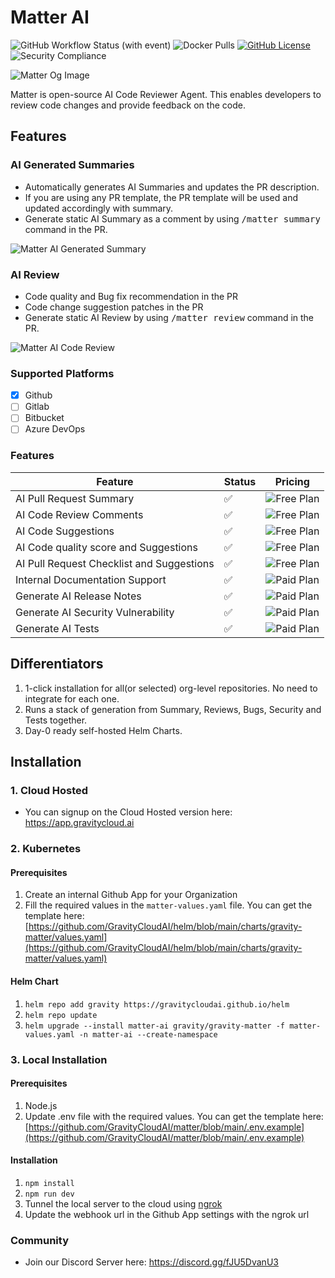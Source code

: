 # Matter AI

![GitHub Workflow Status (with event)](https://github.com/GravityCloudAI/matter-ai/actions/workflows/main.yml/badge.svg?branch=main)
![Docker Pulls](https://img.shields.io/docker/pulls/gravitycloud/matter.svg?maxAge=604800)
[![GitHub License](https://img.shields.io/github/license/GravityCloudAI/matter-ai)](https://github.com/GravityCloudAI/matter/blob/matter-ai/LICENSE)
![Security Compliance](https://img.shields.io/badge/Compliance-SOC2_Type_II-818aff)

![Matter Og Image](https://res.cloudinary.com/dor5uewzz/image/upload/v1740649715/og-image-matter_lr7gsi.png)

Matter is open-source AI Code Reviewer Agent. This enables developers to review code changes and provide feedback on the code.

## Features

### AI Generated Summaries
- Automatically generates AI Summaries and updates the PR description.
- If you are using any PR template, the PR template will be used and updated accordingly with summary.
- Generate static AI Summary as a comment by using <kbd>/matter summary</kbd> command in the PR.

![Matter AI Generated Summary](https://res.cloudinary.com/dor5uewzz/image/upload/v1740649715/generate-ai-summary_fmzjie.png)

### AI Review
- Code quality and Bug fix recommendation in the PR
- Code change suggestion patches in the PR
- Generate static AI Review by using <kbd>/matter review</kbd> command in the PR.

![Matter AI Code Review](https://res.cloudinary.com/dor5uewzz/image/upload/v1740649715/generate-ai-review_mqz3gy.png)

### Supported Platforms
- [X] Github
- [ ] Gitlab
- [ ] Bitbucket
- [ ] Azure DevOps

### Features

| Feature | Status | Pricing |
|---------|--------|---------|
| AI Pull Request Summary | ✅ | ![Free Plan](https://img.shields.io/badge/Free_/_Self_Hosted-3AFFA3) |
| AI Code Review Comments | ✅ | ![Free Plan](https://img.shields.io/badge/Free_/_Self_Hosted-3AFFA3) |
| AI Code Suggestions | ✅ | ![Free Plan](https://img.shields.io/badge/Free_/_Self_Hosted-3AFFA3) |
| AI Code quality score and Suggestions | ✅ | ![Free Plan](https://img.shields.io/badge/Free_/_Self_Hosted-3AFFA3) |
| AI Pull Request Checklist and Suggestions | ✅ | ![Free Plan](https://img.shields.io/badge/Free_/_Self_Hosted-3AFFA3) |
| Internal Documentation Support | ✅ | ![Paid Plan](https://img.shields.io/badge/Paid_/_Enterprise-818aff) |
| Generate AI Release Notes | ✅ | ![Paid Plan](https://img.shields.io/badge/Paid_/_Enterprise-818aff) |
| Generate AI Security Vulnerability | ✅ | ![Paid Plan](https://img.shields.io/badge/Paid_/_Enterprise-818aff) |
| Generate AI Tests | ✅ | ![Paid Plan](https://img.shields.io/badge/Paid_/_Enterprise-818aff) |

## Differentiators
1. 1-click installation for all(or selected) org-level repositories. No need to integrate for each one.
2. Runs a stack of generation from Summary, Reviews, Bugs, Security and Tests together.
3. Day-0 ready self-hosted Helm Charts.

## Installation

### 1. Cloud Hosted
- You can signup on the Cloud Hosted version here: https://app.gravitycloud.ai

### 2. Kubernetes

#### Prerequisites
1. Create an internal Github App for your Organization
2. Fill the required values in the `matter-values.yaml` file. You can get the template here: [https://github.com/GravityCloudAI/helm/blob/main/charts/gravity-matter/values.yaml](https://github.com/GravityCloudAI/helm/blob/main/charts/gravity-matter/values.yaml)

#### Helm Chart
1. `helm repo add gravity https://gravitycloudai.github.io/helm`
2. `helm repo update`
3. `helm upgrade --install matter-ai gravity/gravity-matter -f matter-values.yaml -n matter-ai --create-namespace`

### 3. Local Installation

#### Prerequisites
1. Node.js
2. Update .env file with the required values. You can get the template here: [https://github.com/GravityCloudAI/matter/blob/main/.env.example](https://github.com/GravityCloudAI/matter/blob/main/.env.example)

#### Installation
1. `npm install`
2. `npm run dev`
3. Tunnel the local server to the cloud using [ngrok](https://ngrok.com/)
4. Update the webhook url in the Github App settings with the ngrok url

### Community
- Join our Discord Server here: https://discord.gg/fJU5DvanU3
